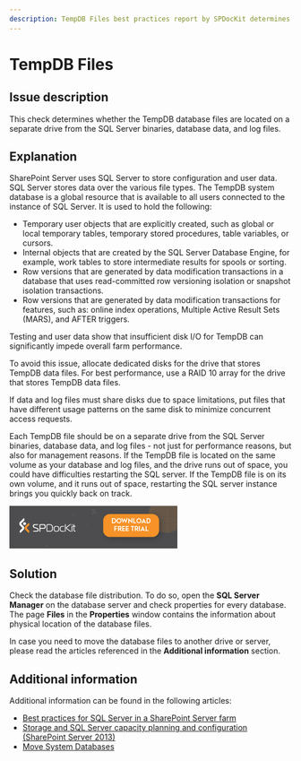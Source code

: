 ```yaml
---
description: TempDB Files best practices report by SPDocKit determines whether the TempDB database is configured properly and according to the best practices.
---
```


# TempDB Files

## Issue description

This check determines whether the TempDB database files are located on a separate drive from the SQL Server binaries, database data, and log files.

## Explanation

SharePoint Server uses SQL Server to store configuration and user data. SQL Server stores data over the various file types. The TempDB system database is a global resource that is available to all users connected to the instance of SQL Server. It is used to hold the following:

* Temporary user objects that are explicitly created, such as global or local temporary tables, temporary stored procedures, table variables, or cursors.
* Internal objects that are created by the SQL Server Database Engine, for example, work tables to store intermediate results for spools or sorting.
* Row versions that are generated by data modification transactions in a database that uses read-committed row versioning isolation or snapshot isolation transactions.
* Row versions that are generated by data modification transactions for features, such as: online index operations, Multiple Active Result Sets \(MARS\), and AFTER triggers.

Testing and user data show that insufficient disk I/O for TempDB can significantly impede overall farm performance.

To avoid this issue, allocate dedicated disks for the drive that stores TempDB data files. For best performance, use a RAID 10 array for the drive that stores TempDB data files.

If data and log files must share disks due to space limitations, put files that have different usage patterns on the same disk to minimize concurrent access requests.

Each TempDB file should be on a separate drive from the SQL Server binaries, database data, and log files - not just for performance reasons, but also for management reasons. If the TempDB file is located on the same volume as your database and log files, and the drive runs out of space, you could have difficulties restarting the SQL server. If the TempDB file is on its own volume, and it runs out of space, restarting the SQL server instance brings you quickly back on track.

[![Download SPDocKit](../../.gitbook/assets/spdockit_download.png)](http://bit.ly/2US0Zna)

## Solution

Check the database file distribution. To do so, open the **SQL Server Manager** on the database server and check properties for every database. The page **Files** in the **Properties** window contains the information about physical location of the database files.

In case you need to move the database files to another drive or server, please read the articles referenced in the **Additional information** section.

## Additional information

Additional information can be found in the following articles:

* [Best practices for SQL Server in a SharePoint Server farm](https://technet.microsoft.com/en-us/library/hh292622.aspx)
* [Storage and SQL Server capacity planning and configuration \(SharePoint Server 2013\)](https://technet.microsoft.com/en-us/library/a96075c6-d315-40a8-a739-49b91c61978f#Section6_5)
* [Move System Databases](https://docs.microsoft.com/en-us/sql/relational-databases/databases/move-system-databases)


